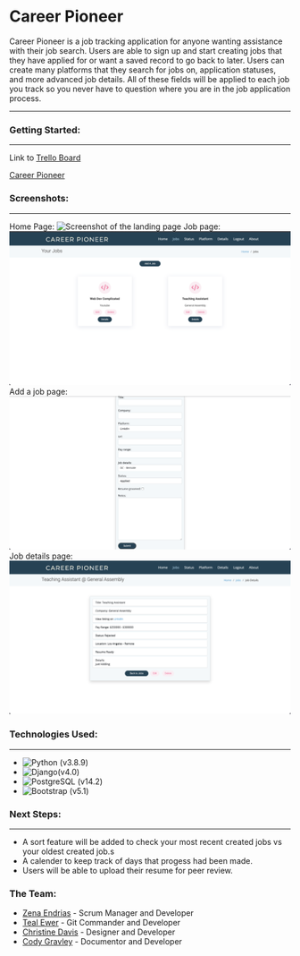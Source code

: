 # Career Pioneer
Career Pioneer is a job tracking application for anyone wanting assistance with their job search. Users are able to sign up and start creating jobs that they have applied for or want a saved record to go back to later. Users can create many platforms that they search for jobs on, application statuses, and more advanced job details. All of these fields will be applied to each job you track so you never have to question where you are in the job application process.

---------------

### Getting Started: 
---------
Link to [Trello Board](https://trello.com/b/ENxDm0m5/job-tracker)

[Career Pioneer](https://careerpioneer.herokuapp.com/)

### Screenshots:
----------
Home Page:
![Screenshot of the landing page](/main_app/static/images/CareerPioneerHome.png)
Job page:
![Screenshot of Job Page](main_app/static/images/CareerPioneerJobs.png)
Add a job page:
![Screenshot of adding a job](/main_app/static/images/CareerPioneerAddAJob.png)
Job details page:
![Screenshot of job details](/main_app/static/images/CareerPioneerJobDetails.png)

### Technologies Used:
-----------
* ![Python](https://img.shields.io/badge/Python-FFD43B?style=for-the-badge&logo=python&logoColor=blue) (v3.8.9)
* ![Django](https://img.shields.io/badge/Django-092E20?style=for-the-badge&logo=django&logoColor=green)(v4.0)
* ![PostgreSQL](https://img.shields.io/badge/PostgreSQL-316192?style=for-the-badge&logo=postgresql&logoColor=white) (v14.2)
* ![Bootstrap](https://img.shields.io/badge/Bootstrap-563D7C?style=for-the-badge&logo=bootstrap&logoColor=white) (v5.1)

### Next Steps:
-----------
* A sort feature will be added to check your most recent created jobs vs your oldest created job.s
* A calender to keep track of days that progess had been made.
* Users will be able to upload their resume for peer review.

###  The Team:
* [Zena Endrias](https://www.linkedin.com/in/zena-endrias/) - Scrum Manager and Developer
* [Teal Ewer](https://www.linkedin.com/in/teal-ewer/) - Git Commander and Developer
* [Christine Davis](https://www.linkedin.com/in/christine-davis-808/) - Designer and Developer
* [Cody Gravley](https://www.linkedin.com/in/codygravley/) - Documentor and Developer